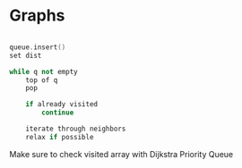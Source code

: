 # Graphs

```c++

queue.insert()
set dist

while q not empty 
    top of q
    pop

    if already visited
        continue

    iterate through neighbors
    relax if possible

```

Make sure to check visited array with Dijkstra Priority Queue
